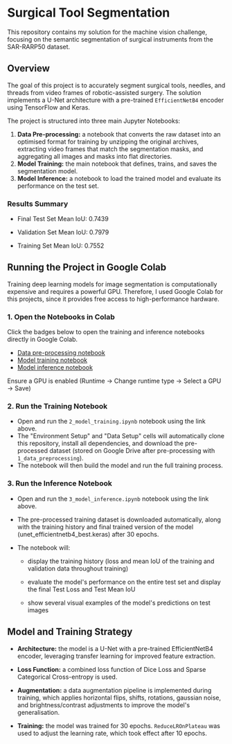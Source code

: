 # Surgical Tool Segmentation

<!--- Start of badges -->
<!-- Badges: python, keras, machinelearning, deeplearning -->

<!--- End of badges -->

<!--- Blurb
This project provides a machine vision solution for the semantic segmentation of surgical instruments from the SAR-RARP50 dataset. The objective is to generate pixel-level masks for robotic-assisted surgery videos, identifying prominent tools as well as small objects like needles and threads. The solution implements a U-Net architecture with a pre-trained EfficientNetB4 encoder using TensorFlow and Keras, achieving a final Test Set Mean IoU of 0.7439.
-->

<!--- Start of Thumbnail-->
<!--- src="Images/thumbnail.png" -->
<!--- End of Thumbnail-->

This repository contains my solution for the machine vision challenge, focusing on the semantic segmentation of surgical instruments from the SAR-RARP50 dataset.

## Overview

The goal of this project is to accurately segment surgical tools, needles, and threads from video frames of robotic-assisted surgery. The solution implements a U-Net architecture with a pre-trained `EfficientNetB4` encoder using TensorFlow and Keras.

The project is structured into three main Jupyter Notebooks:

1. **Data Pre-processing:** a notebook that converts the raw dataset into an optimised format for training by unzipping the original archives, extracting video frames that match the segmentation masks, and aggregating all images and masks into flat directories.
2. **Model Training:** the main notebook that defines, trains, and saves the segmentation model.
3. **Model Inference:** a notebook to load the trained model and evaluate its performance on the test set.

### **Results Summary**

 - Final Test Set Mean IoU: 0.7439

 - Validation Set Mean IoU: 0.7979

 - Training Set Mean IoU: 0.7552

## Running the Project in Google Colab

Training deep learning models for image segmentation is computationally expensive and requires a powerful GPU. Therefore, I used Google Colab for this projects, since it provides free access to high-performance hardware. 

### 1. Open the Notebooks in Colab

Click the badges below to open the training and inference notebooks directly in Google Colab.

 - [Data pre-processing notebook](https://colab.research.google.com/github/isi22/Surgical-Segmentation-Challenge/blob/main/notebooks/1_data_preprocessing.ipynb)
 - [Model training notebook](https://colab.research.google.com/github/isi22/Surgical-Segmentation-Challenge/blob/main/notebooks/2_model_training.ipynb)
 - [Model inference notebook](https://colab.research.google.com/github/isi22/Surgical-Segmentation-Challenge/blob/main/notebooks/3_model_inference.ipynb)

Ensure a GPU is enabled (Runtime -> Change runtime type -> Select a GPU -> Save) 

### 2. Run the Training Notebook
 - Open and run the `2_model_training.ipynb` notebook using the link above.
 - The "Environment Setup" and "Data Setup" cells will automatically clone this repository, install all dependencies, and download the pre-processed dataset (stored on Google Drive after pre-processing with `1_data_preprocessing`).
 - The notebook will then build the model and run the full training process.

### 3. Run the Inference Notebook
 - Open and run the `3_model_inference.ipynb` notebook using the link above.

 - The pre-processed training dataset is downloaded automatically, along with the training history and final trained version of the model (unet_efficientnetb4_best.keras) after 30 epochs.

 - The notebook will:
   -  display the training history (loss and mean IoU of the training and validation data throughout training)

   - evaluate the model's performance on the entire test set and display the final Test Loss and Test Mean IoU

   - show several visual examples of the model's predictions on test images

 ## Model and Training Strategy

 - **Architecture:** the model is a U-Net with a pre-trained EfficientNetB4 encoder, leveraging transfer learning for improved feature extraction.

 - **Loss Function:** a combined loss function of Dice Loss and Sparse Categorical Cross-entropy is used.

 - **Augmentation:** a data augmentation pipeline is implemented during training, which applies horizontal flips, shifts, rotations, gaussian noise, and brightness/contrast adjustments to improve the model's generalisation.

 - **Training:** the model was trained for 30 epochs. `ReduceLROnPlateau` was used to adjust the learning rate, which took effect after 10 epochs.


